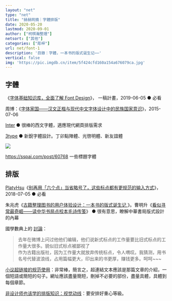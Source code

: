 ```yaml
---
layout: "net"
type: "net"
title: "赫赫网摘｜字體排版"
date: 2020-05-20
lastmod: 2020-09-01
author: ["柯棋瀚整理"]
netsort: ["其他"]
categories: ["彫梓"]
url: net/font-1
description: '目錄：字體，一本书的版式诞生记⋯⋯'
vertical: false
img: 'https://pic.imgdb.cn/item/5f424cfd160a154a676079ca.jpg'
---
```


## 字體

《[字体基础知识库，全面了解 Font Design](https://lastone.art/font-design/)》， 一稿計畫，2019-06-05 ● 必看

周博：《[字体家国——汉文正楷与现代中文字体设计中的民族国家意识](https://site.douban.com/162358/widget/notes/8593043/note/507086779/)》，2015-07-06

[Inter](https://rsms.me/inter/) ● 很棒的西文字體，適應現代網頁排版需求

[3type](https://3type.cn/fonts/) ● 新銳字體設計。丁卯點陣體、光啓明體、新友誼體

![](https://3type.cn/img/fonts/astronomer/intro_5.png)

https://sspai.com/post/60768 一些標題字體

## 排版

[PlatyHsu](https://sspai.com/u/d2naxtcd/updates)《[别再用「六个点」当省略号了，这些标点都有更规范的输入方式](https://sspai.com/post/45516)》，2018-07-05 ● 必看

朱兆虎《[古籍整理图书的用户体验设计：一本书的版式诞生记 ](https://book.douban.com/subject/30359473/discussion/615895771/)》。曹明升《[看似寻常最奇崛——读中华书局点校本毛诗传笺](https://book.douban.com/subject/30359473/discussion/615930187/)》 ● 很有意思，瞭解中華書局版式設計的內幕

國學數典上的 [討論](http://bbs.gxsd.com.cn/forum.php?mod=viewthread&tid=536338&extra=&page=2：)：

> 去年在微博上问过他他们编辑，他们说新式标点的工作量要比旧式标点的工作量大很多。貌似旧式标点被鄙视了  
> 作为古籍出版社，因为工作量大就放弃传统标点，令人喟叹。我猜测，用书名号代替波浪线，占用篇幅更大，印出来的书更厚，赚钱更多。呵呵~~~

[小议超链接的规范使用](https://sspai.com/post/62419)：非常棒，簡言之，超連結文本應該是那篇文章的介紹，一個短語或簡短的句子。網址應該盡量簡短，刪掉不必要的部份，盡量具體，具體到每個章節。

[非设计师也该学的排版知识：视觉动线](https://sspai.com/post/62392)：要安排好重心等級。